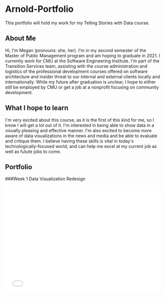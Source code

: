 # Arnold-Portfolio
This portfolio will hold my work for my Telling Stories with Data course.

## About Me
Hi, I'm Megan (pronouns: she, her). I'm in my second semester of the Master of Public Management program and am hoping to graduate in 2021. 
I currently work for CMU at the Software Engineering Institute. I'm part of the Transition Services team, assisting with the course administration and logistics of the professional development courses offered on software architecture and insider threat to our internal and external clients locally and internationally. While my future after graduation is unclear, I hope to either still be employed by CMU or get a job at a nonprofit focusing on community development.

## What I hope to learn
I'm very excited about this course, as it is the first of this kind for me, so I know I will get a lot out of it. I'm interested in being able to show data in a visually pleasing and effective manner. I'm also excited to become more aware of data visualizations in the news and media and be able to evaluate and critique them. I believe having these skills is vital in today's technologically-focused world, and can help me excel at my current job as well as futute jobs to come.

## Portfolio

   ###Week 1 Data Visualization Redesign
   <iframe title="Jeremy Corbyn leads astronomically in  Facebook likes" aria-label="Bar Chart" id="datawrapper-chart-Oxf2v" src="//datawrapper.dwcdn.net/Oxf2v/1/" scrolling="no" frameborder="0" style="width: 0; min-width: 100% !important; border: none;" height="347"></iframe><script type="text/javascript">!function(){"use strict";window.addEventListener("message",function(a){if(void 0!==a.data["datawrapper-height"])for(var e in a.data["datawrapper-height"]){var t=document.getElementById("datawrapper-chart-"+e)||document.querySelector("iframe[src*='"+e+"']");t&&(t.style.height=a.data["datawrapper-height"][e]+"px")}})}();</script>
   
